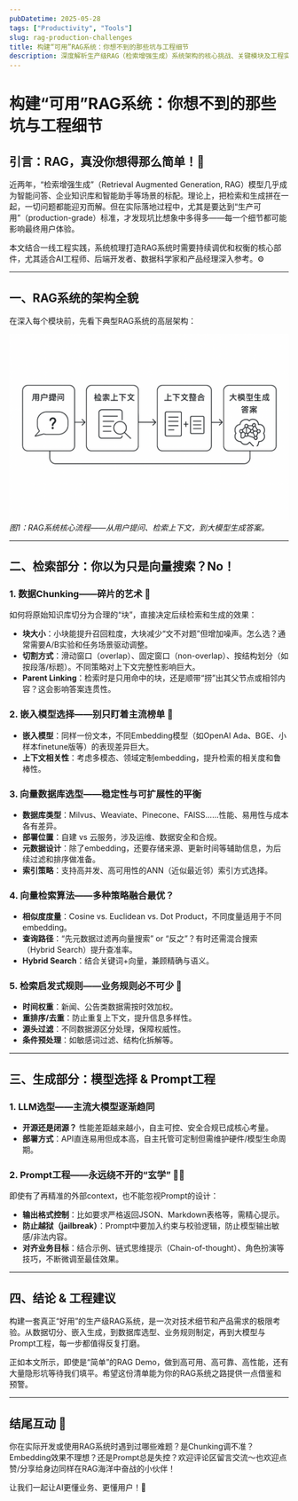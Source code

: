 ```yaml
---
pubDatetime: 2025-05-28
tags: ["Productivity", "Tools"]
slug: rag-production-challenges
title: 构建“可用”RAG系统：你想不到的那些坑与工程细节
description: 深度解析生产级RAG（检索增强生成）系统架构的核心挑战、关键模块及工程实践建议，助力AI工程师与技术决策者打造高效、稳定的AI应用。
---
```


# 构建“可用”RAG系统：你想不到的那些坑与工程细节

## 引言：RAG，真没你想得那么简单！🧐

近两年，“检索增强生成”（Retrieval Augmented Generation, RAG）模型几乎成为智能问答、企业知识库和智能助手等场景的标配。理论上，把检索和生成拼在一起，一切问题都能迎刃而解。但在实际落地过程中，尤其是要达到“生产可用”（production-grade）标准，才发现坑比想象中多得多——每一个细节都可能影响最终用户体验。

本文结合一线工程实践，系统梳理打造RAG系统时需要持续调优和权衡的核心部件，尤其适合AI工程师、后端开发者、数据科学家和产品经理深入参考。⚙️

---

## 一、RAG系统的架构全貌

在深入每个模块前，先看下典型RAG系统的高层架构：

![](../../assets/341.png)
_图1：RAG系统核心流程——从用户提问、检索上下文，到大模型生成答案。_

---

## 二、检索部分：你以为只是向量搜索？No！

### 1. 数据Chunking——碎片的艺术 🎲

如何将原始知识库切分为合理的“块”，直接决定后续检索和生成的效果：

- **块大小**：小块能提升召回粒度，大块减少“文不对题”但增加噪声。怎么选？通常需要A/B实验和任务场景驱动调整。
- **切割方式**：滑动窗口（overlap）、固定窗口（non-overlap）、按结构划分（如按段落/标题）。不同策略对上下文完整性影响巨大。
- **Parent Linking**：检索时是只用命中的块，还是顺带“捞”出其父节点或相邻内容？这会影响答案连贯性。

### 2. 嵌入模型选择——别只盯着主流榜单 🤖

- **嵌入模型**：同样一份文本，不同Embedding模型（如OpenAI Ada、BGE、小样本finetune版等）的表现差异巨大。
- **上下文相关性**：考虑多模态、领域定制embedding，提升检索的相关度和鲁棒性。

### 3. 向量数据库选型——稳定性与可扩展性的平衡

- **数据库类型**：Milvus、Weaviate、Pinecone、FAISS……性能、易用性与成本各有差异。
- **部署位置**：自建 vs 云服务，涉及运维、数据安全和合规。
- **元数据设计**：除了embedding，还要存储来源、更新时间等辅助信息，为后续过滤和排序做准备。
- **索引策略**：支持高并发、高可用性的ANN（近似最近邻）索引方式选择。

### 4. 向量检索算法——多种策略融合最优？

- **相似度度量**：Cosine vs. Euclidean vs. Dot Product，不同度量适用于不同embedding。
- **查询路径**：“先元数据过滤再向量搜索” or “反之”？有时还需混合搜索（Hybrid Search）提升查准率。
- **Hybrid Search**：结合关键词+向量，兼顾精确与语义。

### 5. 检索启发式规则——业务规则必不可少 🎯

- **时间权重**：新闻、公告类数据需按时效加权。
- **重排序/去重**：防止重复上下文，提升信息多样性。
- **源头过滤**：不同数据源区分处理，保障权威性。
- **条件预处理**：如敏感词过滤、结构化拆解等。

---

## 三、生成部分：模型选择 & Prompt工程

### 1. LLM选型——主流大模型逐渐趋同

- **开源还是闭源？** 性能差距越来越小，自主可控、安全合规已成核心考量。
- **部署方式**：API直连易用但成本高，自主托管可定制但需维护硬件/模型生命周期。

### 2. Prompt工程——永远绕不开的“玄学” 🧙‍♂️

即使有了再精准的外部context，也不能忽视Prompt的设计：

- **输出格式控制**：比如要求严格返回JSON、Markdown表格等，需精心提示。
- **防止越狱（jailbreak）**：Prompt中要加入约束与校验逻辑，防止模型输出敏感/非法内容。
- **对齐业务目标**：结合示例、链式思维提示（Chain-of-thought）、角色扮演等技巧，不断微调至最佳效果。

---

## 四、结论 & 工程建议

构建一套真正“好用”的生产级RAG系统，是一次对技术细节和产品需求的极限考验。从数据切分、嵌入生成，到数据库选型、业务规则制定，再到大模型与Prompt工程，每一步都值得反复打磨。

正如本文所示，即使是“简单”的RAG Demo，做到高可用、高可靠、高性能，还有大量隐形坑等待我们填平。希望这份清单能为你的RAG系统之路提供一点借鉴和预警。

---

## 结尾互动 🎤

你在实际开发或使用RAG系统时遇到过哪些难题？是Chunking调不准？Embedding效果不理想？还是Prompt总是失控？欢迎评论区留言交流～也欢迎点赞/分享给身边同样在RAG海洋中奋战的小伙伴！

让我们一起让AI更懂业务、更懂用户！🚀
